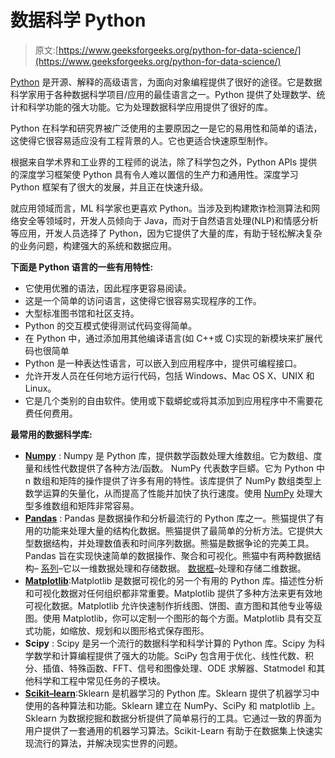 # 数据科学 Python

> 原文:[https://www.geeksforgeeks.org/python-for-data-science/](https://www.geeksforgeeks.org/python-for-data-science/)

[Python](https://www.geeksforgeeks.org/python-programming-language/) 是开源、解释的高级语言，为面向对象编程提供了很好的途径。它是数据科学家用于各种数据科学项目/应用的最佳语言之一。Python 提供了处理数学、统计和科学功能的强大功能。它为处理数据科学应用提供了很好的库。

Python 在科学和研究界被广泛使用的主要原因之一是它的易用性和简单的语法，这使得它很容易适应没有工程背景的人。它也更适合快速原型制作。

根据来自学术界和工业界的工程师的说法，除了科学包之外，Python APIs 提供的深度学习框架使 Python 具有令人难以置信的生产力和通用性。深度学习 Python 框架有了很大的发展，并且正在快速升级。

就应用领域而言，ML 科学家也更喜欢 Python。当涉及到构建欺诈检测算法和网络安全等领域时，开发人员倾向于 Java，而对于自然语言处理(NLP)和情感分析等应用，开发人员选择了 Python，因为它提供了大量的库，有助于轻松解决复杂的业务问题，构建强大的系统和数据应用。

**下面是 Python 语言的一些有用特性:**

*   它使用优雅的语法，因此程序更容易阅读。
*   这是一个简单的访问语言，这使得它很容易实现程序的工作。
*   大型标准图书馆和社区支持。
*   Python 的交互模式使得测试代码变得简单。
*   在 Python 中，通过添加用其他编译语言(如 C++或 C)实现的新模块来扩展代码也很简单
*   Python 是一种表达性语言，可以嵌入到应用程序中，提供可编程接口。
*   允许开发人员在任何地方运行代码，包括 Windows、Mac OS X、UNIX 和 Linux。
*   它是几个类别的自由软件。使用或下载蟒蛇或将其添加到应用程序中不需要花费任何费用。

**最常用的数据科学库:**

*   [**Numpy**](https://www.geeksforgeeks.org/python-numpy/) : Numpy 是 Python 库，提供数学函数处理大维数组。它为数组、度量和线性代数提供了各种方法/函数。
    NumPy 代表数字巨蟒。它为 Python 中 n 数组和矩阵的操作提供了许多有用的特性。该库提供了 NumPy 数组类型上数学运算的矢量化，从而提高了性能并加快了执行速度。使用 [NumPy](https://www.geeksforgeeks.org/python-numpy/) 处理大型多维数组和矩阵非常容易。
*   [**Pandas**](https://www.geeksforgeeks.org/python-pandas-dataframe/) : Pandas 是数据操作和分析最流行的 Python 库之一。熊猫提供了有用的功能来处理大量的结构化数据。熊猫提供了最简单的分析方法。它提供大型数据结构，并处理数值表和时间序列数据。熊猫是数据争论的完美工具。Pandas 旨在实现快速简单的数据操作、聚合和可视化。熊猫中有两种数据结构–
    [系列](https://www.geeksforgeeks.org/python-pandas-series/)–它以一维数据处理和存储数据。
    [数据框](https://www.geeksforgeeks.org/python-pandas-dataframe/)–处理和存储二维数据。
*   [**Matplotlib**](https://www.geeksforgeeks.org/python-introduction-matplotlib/):Matplotlib 是数据可视化的另一个有用的 Python 库。描述性分析和可视化数据对任何组织都非常重要。Matplotlib 提供了多种方法来更有效地可视化数据。Matplotlib 允许快速制作折线图、饼图、直方图和其他专业等级图。使用 Matplotlib，你可以定制一个图形的每个方面。Matplotlib 具有交互式功能，如缩放、规划和以图形格式保存图形。
*   **Scipy** : Scipy 是另一个流行的数据科学和科学计算的 Python 库。Scipy 为科学数学和计算编程提供了强大的功能。SciPy 包含用于优化、线性代数、积分、插值、特殊函数、FFT、信号和图像处理、ODE 求解器、Statmodel 和其他科学和工程中常见任务的子模块。
*   [**Scikit–learn**](https://www.geeksforgeeks.org/learning-model-building-scikit-learn-python-machine-learning-library/):Sklearn 是机器学习的 Python 库。Sklearn 提供了机器学习中使用的各种算法和功能。Sklearn 建立在 NumPy、SciPy 和 matplotlib 上。Sklearn 为数据挖掘和数据分析提供了简单易行的工具。它通过一致的界面为用户提供了一套通用的机器学习算法。Scikit-Learn 有助于在数据集上快速实现流行的算法，并解决现实世界的问题。